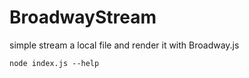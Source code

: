 # BroadwayStream
simple stream a local file and render it with Broadway.js


```
node index.js --help
```
